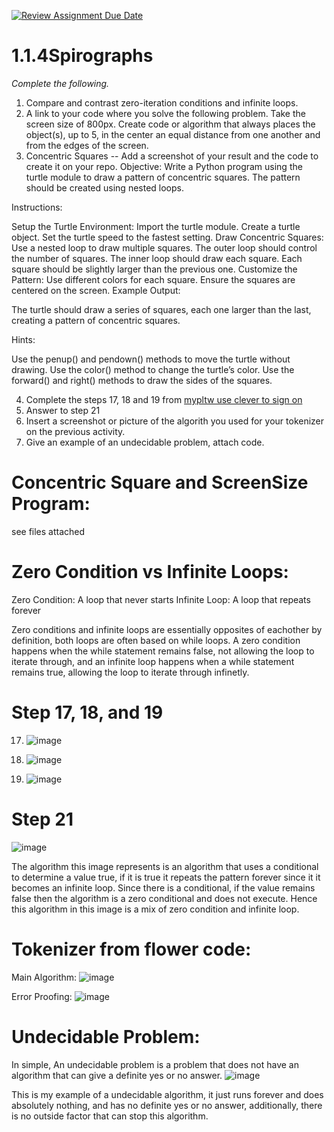 [![Review Assignment Due Date](https://classroom.github.com/assets/deadline-readme-button-22041afd0340ce965d47ae6ef1cefeee28c7c493a6346c4f15d667ab976d596c.svg)](https://classroom.github.com/a/SkD24yV8)
# 1.1.4Spirographs

*Complete the following.*

1. Compare and contrast zero-iteration conditions and infinite loops.
2. A link to your code where you solve the following problem. Take the screen size of 800px. Create code or algorithm that always places the object(s), up to 5, in the center an equal distance from one another and from the edges of the screen.
3. Concentric Squares -- Add a screenshot of your result and the code to create it on your repo.
Objective: Write a Python program using the turtle module to draw a pattern of concentric squares. The pattern should be created using nested loops.

Instructions:

Setup the Turtle Environment:
Import the turtle module.
Create a turtle object.
Set the turtle speed to the fastest setting.
Draw Concentric Squares:
Use a nested loop to draw multiple squares.
The outer loop should control the number of squares.
The inner loop should draw each square.
Each square should be slightly larger than the previous one.
Customize the Pattern:
Use different colors for each square.
Ensure the squares are centered on the screen.
Example Output:

The turtle should draw a series of squares, each one larger than the last, creating a pattern of concentric squares.

Hints:

Use the penup() and pendown() methods to move the turtle without drawing.
Use the color() method to change the turtle’s color.
Use the forward() and right() methods to draw the sides of the squares.


4. Complete the steps 17, 18 and 19 from [mypltw use clever to sign on](https://pltw.read.inkling.com/a/b/5310c007377c46e28d745961310f0c2e/p/728c751a6c4145bea0ea83c5058fb9f9#44b0003a2ee14fcc9865e7bb5faec747)
5. Answer to step 21
6. Insert a screenshot or picture of the algorith you used for your tokenizer on the previous activity.
7. Give an example of an undecidable problem, attach code.


# Concentric Square and ScreenSize Program:
  see files attached

# Zero Condition vs Infinite Loops:

Zero Condition: A loop that never starts
Infinite Loop: A loop that repeats forever

Zero conditions and infinite loops are essentially opposites of eachother by definition, both loops are often based on while loops. A zero condition happens when the while statement remains false, not allowing the loop to iterate through, and an infinite loop happens when a while statement remains true, allowing the loop to iterate through infinetly.

# Step 17, 18, and 19

17. ![image](https://github.com/user-attachments/assets/f9ce4cf7-4271-4979-bf64-570f38dd08ba)

18. ![image](https://github.com/user-attachments/assets/4f89bd9e-8544-478d-a409-77c72004a14f)

19. ![image](https://github.com/user-attachments/assets/4f3374dd-9083-46bb-887c-8a33aaabad4d)

# Step 21
![image](https://github.com/user-attachments/assets/56c151f0-9f39-4a7a-b2fb-52fbab76f4ea)

The algorithm this image represents is an algorithm that uses a conditional to determine a value true, if it is true it repeats the pattern forever since it it becomes an infinite loop. Since there is a conditional, if the value remains false then the algorithm is a zero conditional and does not execute. Hence this algorithm in this image is a mix of zero condition and infinite loop.

# Tokenizer from flower code:

Main Algorithm: 
![image](https://github.com/user-attachments/assets/49985a5b-6ab3-447c-93fb-2db3d9b1f2c2)

Error Proofing: ![image](https://github.com/user-attachments/assets/3c603674-652c-47cb-8ced-ecdf818c2916)

# Undecidable Problem:

In simple, An undecidable problem is a problem that does not have an algorithm that can give a definite yes or no answer.
![image](https://github.com/user-attachments/assets/20f3ea5e-005a-46e8-bacb-282982191aa0)

This is my example of a undecidable algorithm, it just runs forever and does absolutely nothing, and has no definite yes or no answer, additionally, there is no outside factor that can stop this algorithm.


